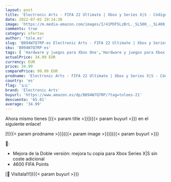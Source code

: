 ```yaml
---
layout: post
title: 'Electronic Arts - FIFA 22 Ultimate | Xbox y Series X|S - Código de descarga'
date: 2022-07-02 19:14:38
image: 'https://m.media-amazon.com/images/I/41PDF5LzBrL._SL500_._SL400_.jpg'
comments: true
category: ofertas
author: 'tole.es'
slug: 'B094W7Q7RP-es Electronic Arts - FIFA 22 Ultimate | Xbox y Series X|S -...'
sku: 'B094W7Q7RP-es'
tags: [ 'Hardware y juegos para Xbox One','Hardware y juegos para Xbox Series X y S','Juegos para Xbox One','Juegos para Xbox Series X y S','Videojuegos','electronic arts','xbox','🇪🇸', ]
actualPrice: 34.99 EUR
currency: EUR
price: 34.99
comparePrice: 99.99 EUR
prodname: 'Electronic Arts - FIFA 22 Ultimate | Xbox y Series X|S - Código de descarga'
country: 'es'
flag: '🇪🇸'
brand: 'Electronic Arts'
buyurl: 'https://www.amazon.es/dp/B094W7Q7RP/?tag=tolees-21'
descuento: '65.01'
average: '34.99'
---
```


Ahora mismo tienes [{{< param title >}}]({{< param buyurl >}}) en el siguiente enlace!

[![{{< param prodname >}}]({{< param image >}})]({{< param buyurl >}})

🔎:

- Mejora de la Doble versión: mejora tu copia para Xbox Series X|S sin coste adicional
- 4600 FIFA Points

[🛒 Visítala!!!]({{< param buyurl >}})
